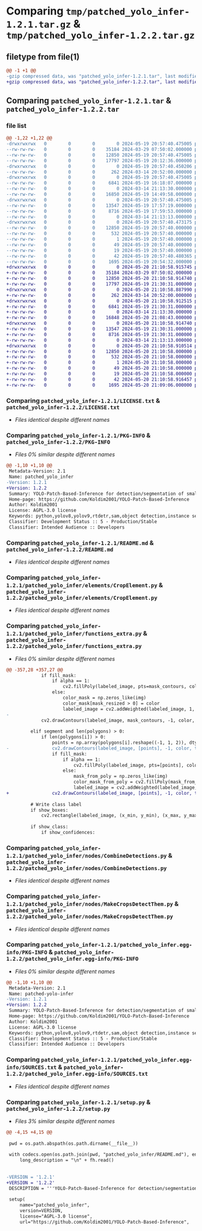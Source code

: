 # Comparing `tmp/patched_yolo_infer-1.2.1.tar.gz` & `tmp/patched_yolo_infer-1.2.2.tar.gz`

## filetype from file(1)

```diff
@@ -1 +1 @@
-gzip compressed data, was "patched_yolo_infer-1.2.1.tar", last modified: Sun May 19 20:57:40 2024, max compression
+gzip compressed data, was "patched_yolo_infer-1.2.2.tar", last modified: Mon May 20 21:10:58 2024, max compression
```

## Comparing `patched_yolo_infer-1.2.1.tar` & `patched_yolo_infer-1.2.2.tar`

### file list

```diff
@@ -1,22 +1,22 @@
-drwxrwxrwx   0        0        0        0 2024-05-19 20:57:40.475005 patched_yolo_infer-1.2.1/
--rw-rw-rw-   0        0        0    35184 2024-03-29 07:50:02.000000 patched_yolo_infer-1.2.1/LICENSE.txt
--rw-rw-rw-   0        0        0    12850 2024-05-19 20:57:40.475005 patched_yolo_infer-1.2.1/PKG-INFO
--rw-rw-rw-   0        0        0    17797 2024-05-19 20:12:36.000000 patched_yolo_infer-1.2.1/README.md
-drwxrwxrwx   0        0        0        0 2024-05-19 20:57:40.450206 patched_yolo_infer-1.2.1/patched_yolo_infer/
--rw-rw-rw-   0        0        0      262 2024-03-14 20:52:00.000000 patched_yolo_infer-1.2.1/patched_yolo_infer/__init__.py
-drwxrwxrwx   0        0        0        0 2024-05-19 20:57:40.475005 patched_yolo_infer-1.2.1/patched_yolo_infer/elements/
--rw-rw-rw-   0        0        0     6841 2024-05-19 16:18:07.000000 patched_yolo_infer-1.2.1/patched_yolo_infer/elements/CropElement.py
--rw-rw-rw-   0        0        0        0 2024-03-14 21:13:30.000000 patched_yolo_infer-1.2.1/patched_yolo_infer/elements/__init__.py
--rw-rw-rw-   0        0        0    16850 2024-05-19 14:49:58.000000 patched_yolo_infer-1.2.1/patched_yolo_infer/functions_extra.py
-drwxrwxrwx   0        0        0        0 2024-05-19 20:57:40.475005 patched_yolo_infer-1.2.1/patched_yolo_infer/nodes/
--rw-rw-rw-   0        0        0    13547 2024-05-19 17:57:19.000000 patched_yolo_infer-1.2.1/patched_yolo_infer/nodes/CombineDetections.py
--rw-rw-rw-   0        0        0     8716 2024-05-19 17:59:53.000000 patched_yolo_infer-1.2.1/patched_yolo_infer/nodes/MakeCropsDetectThem.py
--rw-rw-rw-   0        0        0        0 2024-03-14 21:13:13.000000 patched_yolo_infer-1.2.1/patched_yolo_infer/nodes/__init__.py
-drwxrwxrwx   0        0        0        0 2024-05-19 20:57:40.473175 patched_yolo_infer-1.2.1/patched_yolo_infer.egg-info/
--rw-rw-rw-   0        0        0    12850 2024-05-19 20:57:40.000000 patched_yolo_infer-1.2.1/patched_yolo_infer.egg-info/PKG-INFO
--rw-rw-rw-   0        0        0      532 2024-05-19 20:57:40.000000 patched_yolo_infer-1.2.1/patched_yolo_infer.egg-info/SOURCES.txt
--rw-rw-rw-   0        0        0        1 2024-05-19 20:57:40.000000 patched_yolo_infer-1.2.1/patched_yolo_infer.egg-info/dependency_links.txt
--rw-rw-rw-   0        0        0       49 2024-05-19 20:57:40.000000 patched_yolo_infer-1.2.1/patched_yolo_infer.egg-info/requires.txt
--rw-rw-rw-   0        0        0       19 2024-05-19 20:57:40.000000 patched_yolo_infer-1.2.1/patched_yolo_infer.egg-info/top_level.txt
--rw-rw-rw-   0        0        0       42 2024-05-19 20:57:40.480365 patched_yolo_infer-1.2.1/setup.cfg
--rw-rw-rw-   0        0        0     1695 2024-05-19 20:54:32.000000 patched_yolo_infer-1.2.1/setup.py
+drwxrwxrwx   0        0        0        0 2024-05-20 21:10:58.915745 patched_yolo_infer-1.2.2/
+-rw-rw-rw-   0        0        0    35184 2024-03-29 07:50:02.000000 patched_yolo_infer-1.2.2/LICENSE.txt
+-rw-rw-rw-   0        0        0    12850 2024-05-20 21:10:58.914740 patched_yolo_infer-1.2.2/PKG-INFO
+-rw-rw-rw-   0        0        0    17797 2024-05-19 21:30:31.000000 patched_yolo_infer-1.2.2/README.md
+drwxrwxrwx   0        0        0        0 2024-05-20 21:10:58.887990 patched_yolo_infer-1.2.2/patched_yolo_infer/
+-rw-rw-rw-   0        0        0      262 2024-03-14 20:52:00.000000 patched_yolo_infer-1.2.2/patched_yolo_infer/__init__.py
+drwxrwxrwx   0        0        0        0 2024-05-20 21:10:58.912515 patched_yolo_infer-1.2.2/patched_yolo_infer/elements/
+-rw-rw-rw-   0        0        0     6841 2024-05-19 21:30:31.000000 patched_yolo_infer-1.2.2/patched_yolo_infer/elements/CropElement.py
+-rw-rw-rw-   0        0        0        0 2024-03-14 21:13:30.000000 patched_yolo_infer-1.2.2/patched_yolo_infer/elements/__init__.py
+-rw-rw-rw-   0        0        0    16848 2024-05-20 21:08:43.000000 patched_yolo_infer-1.2.2/patched_yolo_infer/functions_extra.py
+drwxrwxrwx   0        0        0        0 2024-05-20 21:10:58.914740 patched_yolo_infer-1.2.2/patched_yolo_infer/nodes/
+-rw-rw-rw-   0        0        0    13547 2024-05-19 21:30:31.000000 patched_yolo_infer-1.2.2/patched_yolo_infer/nodes/CombineDetections.py
+-rw-rw-rw-   0        0        0     8716 2024-05-19 21:30:31.000000 patched_yolo_infer-1.2.2/patched_yolo_infer/nodes/MakeCropsDetectThem.py
+-rw-rw-rw-   0        0        0        0 2024-03-14 21:13:13.000000 patched_yolo_infer-1.2.2/patched_yolo_infer/nodes/__init__.py
+drwxrwxrwx   0        0        0        0 2024-05-20 21:10:58.910514 patched_yolo_infer-1.2.2/patched_yolo_infer.egg-info/
+-rw-rw-rw-   0        0        0    12850 2024-05-20 21:10:58.000000 patched_yolo_infer-1.2.2/patched_yolo_infer.egg-info/PKG-INFO
+-rw-rw-rw-   0        0        0      532 2024-05-20 21:10:58.000000 patched_yolo_infer-1.2.2/patched_yolo_infer.egg-info/SOURCES.txt
+-rw-rw-rw-   0        0        0        1 2024-05-20 21:10:58.000000 patched_yolo_infer-1.2.2/patched_yolo_infer.egg-info/dependency_links.txt
+-rw-rw-rw-   0        0        0       49 2024-05-20 21:10:58.000000 patched_yolo_infer-1.2.2/patched_yolo_infer.egg-info/requires.txt
+-rw-rw-rw-   0        0        0       19 2024-05-20 21:10:58.000000 patched_yolo_infer-1.2.2/patched_yolo_infer.egg-info/top_level.txt
+-rw-rw-rw-   0        0        0       42 2024-05-20 21:10:58.916457 patched_yolo_infer-1.2.2/setup.cfg
+-rw-rw-rw-   0        0        0     1695 2024-05-20 21:09:06.000000 patched_yolo_infer-1.2.2/setup.py
```

### Comparing `patched_yolo_infer-1.2.1/LICENSE.txt` & `patched_yolo_infer-1.2.2/LICENSE.txt`

 * *Files identical despite different names*

### Comparing `patched_yolo_infer-1.2.1/PKG-INFO` & `patched_yolo_infer-1.2.2/PKG-INFO`

 * *Files 0% similar despite different names*

```diff
@@ -1,10 +1,10 @@
 Metadata-Version: 2.1
 Name: patched_yolo_infer
-Version: 1.2.1
+Version: 1.2.2
 Summary: YOLO-Patch-Based-Inference for detection/segmentation of small objects in images.
 Home-page: https://github.com/Koldim2001/YOLO-Patch-Based-Inference
 Author: Koldim2001
 License: AGPL-3.0 license
 Keywords: python,yolov8,yolov9,rtdetr,sam,object detection,instance segmentation,patch-based inference,small object detection,yolov8-seg,image patching,yolo visualization,slice-based inference,slicing inference,inference visualization,patchify,ultralytics
 Classifier: Development Status :: 5 - Production/Stable
 Classifier: Intended Audience :: Developers
```

### Comparing `patched_yolo_infer-1.2.1/README.md` & `patched_yolo_infer-1.2.2/README.md`

 * *Files identical despite different names*

### Comparing `patched_yolo_infer-1.2.1/patched_yolo_infer/elements/CropElement.py` & `patched_yolo_infer-1.2.2/patched_yolo_infer/elements/CropElement.py`

 * *Files identical despite different names*

### Comparing `patched_yolo_infer-1.2.1/patched_yolo_infer/functions_extra.py` & `patched_yolo_infer-1.2.2/patched_yolo_infer/functions_extra.py`

 * *Files 0% similar despite different names*

```diff
@@ -357,28 +357,27 @@
             if fill_mask:
                 if alpha == 1:
                     cv2.fillPoly(labeled_image, pts=mask_contours, color=color)
                 else:
                     color_mask = np.zeros_like(img)
                     color_mask[mask_resized > 0] = color
                     labeled_image = cv2.addWeighted(labeled_image, 1, color_mask, alpha, 0)
-
             cv2.drawContours(labeled_image, mask_contours, -1, color, thickness)
         
         elif segment and len(polygons) > 0:
             if len(polygons[i]) > 0:
                 points = np.array(polygons[i].reshape((-1, 1, 2)), dtype=np.int32)
-                cv2.drawContours(labeled_image, [points], -1, color, thickness)
                 if fill_mask:
                     if alpha == 1:
                         cv2.fillPoly(labeled_image, pts=[points], color=color)
                     else:
                         mask_from_poly = np.zeros_like(img)
                         color_mask_from_poly = cv2.fillPoly(mask_from_poly, pts=[points], color=color)
                         labeled_image = cv2.addWeighted(labeled_image, 1, color_mask_from_poly, alpha, 0)
+                cv2.drawContours(labeled_image, [points], -1, color, thickness)
 
         # Write class label
         if show_boxes:
             cv2.rectangle(labeled_image, (x_min, y_min), (x_max, y_max), color, thickness)
 
         if show_class:
             if show_confidences:
```

### Comparing `patched_yolo_infer-1.2.1/patched_yolo_infer/nodes/CombineDetections.py` & `patched_yolo_infer-1.2.2/patched_yolo_infer/nodes/CombineDetections.py`

 * *Files identical despite different names*

### Comparing `patched_yolo_infer-1.2.1/patched_yolo_infer/nodes/MakeCropsDetectThem.py` & `patched_yolo_infer-1.2.2/patched_yolo_infer/nodes/MakeCropsDetectThem.py`

 * *Files identical despite different names*

### Comparing `patched_yolo_infer-1.2.1/patched_yolo_infer.egg-info/PKG-INFO` & `patched_yolo_infer-1.2.2/patched_yolo_infer.egg-info/PKG-INFO`

 * *Files 0% similar despite different names*

```diff
@@ -1,10 +1,10 @@
 Metadata-Version: 2.1
 Name: patched-yolo-infer
-Version: 1.2.1
+Version: 1.2.2
 Summary: YOLO-Patch-Based-Inference for detection/segmentation of small objects in images.
 Home-page: https://github.com/Koldim2001/YOLO-Patch-Based-Inference
 Author: Koldim2001
 License: AGPL-3.0 license
 Keywords: python,yolov8,yolov9,rtdetr,sam,object detection,instance segmentation,patch-based inference,small object detection,yolov8-seg,image patching,yolo visualization,slice-based inference,slicing inference,inference visualization,patchify,ultralytics
 Classifier: Development Status :: 5 - Production/Stable
 Classifier: Intended Audience :: Developers
```

### Comparing `patched_yolo_infer-1.2.1/patched_yolo_infer.egg-info/SOURCES.txt` & `patched_yolo_infer-1.2.2/patched_yolo_infer.egg-info/SOURCES.txt`

 * *Files identical despite different names*

### Comparing `patched_yolo_infer-1.2.1/setup.py` & `patched_yolo_infer-1.2.2/setup.py`

 * *Files 3% similar despite different names*

```diff
@@ -4,15 +4,15 @@
 
 pwd = os.path.abspath(os.path.dirname(__file__))
 
 with codecs.open(os.path.join(pwd, "patched_yolo_infer/README.md"), encoding="utf-8") as fh:
     long_description = "\n" + fh.read()
 
 
-VERSION = '1.2.1'
+VERSION = '1.2.2'
 DESCRIPTION = '''YOLO-Patch-Based-Inference for detection/segmentation of small objects in images.'''
 
 setup(
     name="patched_yolo_infer",
     version=VERSION,
     license="AGPL-3.0 license",
     url="https://github.com/Koldim2001/YOLO-Patch-Based-Inference",
```

